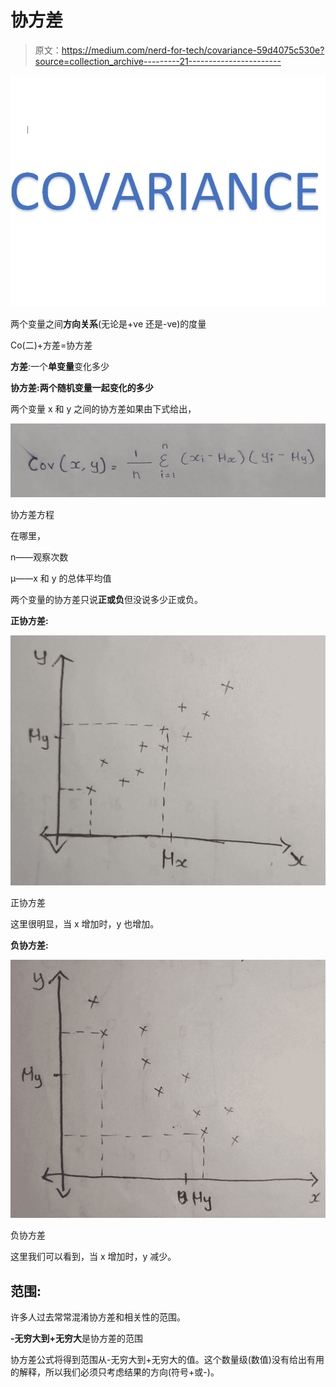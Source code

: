 # 协方差

> 原文：<https://medium.com/nerd-for-tech/covariance-59d4075c530e?source=collection_archive---------21----------------------->

![](img/1e69c7d4ca1279c734d80a3e8f3335fe.png)

两个变量之间**方向关系**(无论是+ve 还是-ve)的度量

Co(二)+方差=协方差

**方差**:一个**单变量**变化多少

**协方差:**两个随机变量**一起变化的多少**

两个变量 x 和 y 之间的协方差如果由下式给出，

![](img/f3eb43b25235605e86a9f4b92c966ef8.png)

协方差方程

在哪里，

n——观察次数

μ——x 和 y 的总体平均值

两个变量的协方差只说**正或负**但没说多少正或负。

**正协方差:**

![](img/40a2b2f92e9e66b28434a69a81a79d66.png)

正协方差

这里很明显，当 x 增加时，y 也增加。

**负协方差:**

![](img/ff9e02de30abcfe5d7e9b711d7ca9f9c.png)

负协方差

这里我们可以看到，当 x 增加时，y 减少。

## **范围:**

许多人过去常常混淆协方差和相关性的范围。

**-无穷大到+无穷大**是协方差的范围

协方差公式将得到范围从-无穷大到+无穷大的值。这个数量级(数值)没有给出有用的解释，所以我们必须只考虑结果的方向(符号+或-)。